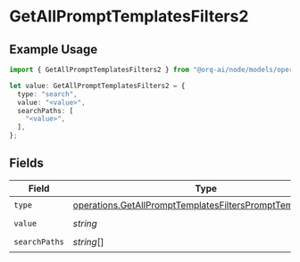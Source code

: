 # GetAllPromptTemplatesFilters2

## Example Usage

```typescript
import { GetAllPromptTemplatesFilters2 } from "@orq-ai/node/models/operations";

let value: GetAllPromptTemplatesFilters2 = {
  type: "search",
  value: "<value>",
  searchPaths: [
    "<value>",
  ],
};
```

## Fields

| Field                                                                                                                                    | Type                                                                                                                                     | Required                                                                                                                                 | Description                                                                                                                              |
| ---------------------------------------------------------------------------------------------------------------------------------------- | ---------------------------------------------------------------------------------------------------------------------------------------- | ---------------------------------------------------------------------------------------------------------------------------------------- | ---------------------------------------------------------------------------------------------------------------------------------------- |
| `type`                                                                                                                                   | [operations.GetAllPromptTemplatesFiltersPromptTemplatesType](../../models/operations/getallprompttemplatesfiltersprompttemplatestype.md) | :heavy_check_mark:                                                                                                                       | N/A                                                                                                                                      |
| `value`                                                                                                                                  | *string*                                                                                                                                 | :heavy_check_mark:                                                                                                                       | N/A                                                                                                                                      |
| `searchPaths`                                                                                                                            | *string*[]                                                                                                                               | :heavy_check_mark:                                                                                                                       | N/A                                                                                                                                      |